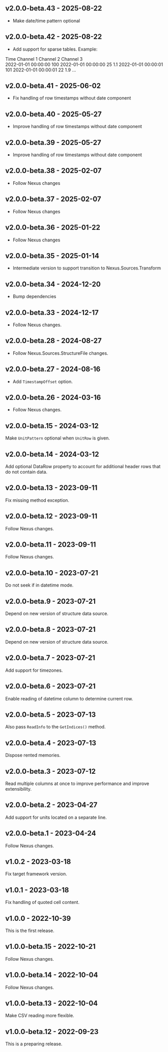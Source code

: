 ## v2.0.0-beta.43 - 2025-08-22

- Make date/time pattern optional

## v2.0.0-beta.42 - 2025-08-22

- Add support for sparse tables. Example:

Time                 Channel 1     Channel 2      Channel 3      
2022-01-01 00:00:00        100
2022-01-01 00:00:00                       25            1.1
2022-01-01 00:00:01        101
2022-01-01 00:00:01                       22            1.9
...


## v2.0.0-beta.41 - 2025-06-02

- Fix handling of row timestamps without date component

## v2.0.0-beta.40 - 2025-05-27

- Improve handling of row timestamps without date component

## v2.0.0-beta.39 - 2025-05-27

- Improve handling of row timestamps without date component

## v2.0.0-beta.38 - 2025-02-07

- Follow Nexus changes

## v2.0.0-beta.37 - 2025-02-07

- Follow Nexus changes

## v2.0.0-beta.36 - 2025-01-22

- Follow Nexus changes

## v2.0.0-beta.35 - 2025-01-14

- Intermediate version to support transition to Nexus.Sources.Transform

## v2.0.0-beta.34 - 2024-12-20

- Bump dependencies

## v2.0.0-beta.33 - 2024-12-17

- Follow Nexus changes.

## v2.0.0-beta.28 - 2024-08-27

- Follow Nexus.Sources.StructureFile changes.

## v2.0.0-beta.27 - 2024-08-16

- Add `TimestampOffset` option.

## v2.0.0-beta.26 - 2024-03-16

- Follow Nexus changes.

## v2.0.0-beta.15 - 2024-03-12

Make `UnitPattern` optional when `UnitRow` is given.

## v2.0.0-beta.14 - 2024-03-12

Add optional DataRow property to account for additional header rows that do not contain data.

## v2.0.0-beta.13 - 2023-09-11

Fix missing method exception.

## v2.0.0-beta.12 - 2023-09-11

Follow Nexus changes.

## v2.0.0-beta.11 - 2023-09-11

Follow Nexus changes.

## v2.0.0-beta.10 - 2023-07-21

Do not seek if in datetime mode.

## v2.0.0-beta.9 - 2023-07-21

Depend on new version of structure data source.

## v2.0.0-beta.8 - 2023-07-21

Depend on new version of structure data source.

## v2.0.0-beta.7 - 2023-07-21

Add support for timezones.

## v2.0.0-beta.6 - 2023-07-21

Enable reading of datetime column to determine current row.

## v2.0.0-beta.5 - 2023-07-13

Also pass `ReadInfo` to the `GetIndices()` method.

## v2.0.0-beta.4 - 2023-07-13

Dispose rented memories.

## v2.0.0-beta.3 - 2023-07-12

Read multiple columns at once to improve performance and improve extensibility.

## v2.0.0-beta.2 - 2023-04-27

Add support for units located on a separate line.

## v2.0.0-beta.1 - 2023-04-24

Follow Nexus changes.

## v1.0.2 - 2023-03-18

Fix target framework version.

## v1.0.1 - 2023-03-18

Fix handling of quoted cell content.

## v1.0.0 - 2022-10-39

This is the first release.

## v1.0.0-beta.15 - 2022-10-21

Follow Nexus changes.

## v1.0.0-beta.14 - 2022-10-04

Follow Nexus changes.

## v1.0.0-beta.13 - 2022-10-04

Make CSV reading more flexible.

## v1.0.0-beta.12 - 2022-09-23

This is a preparing release.